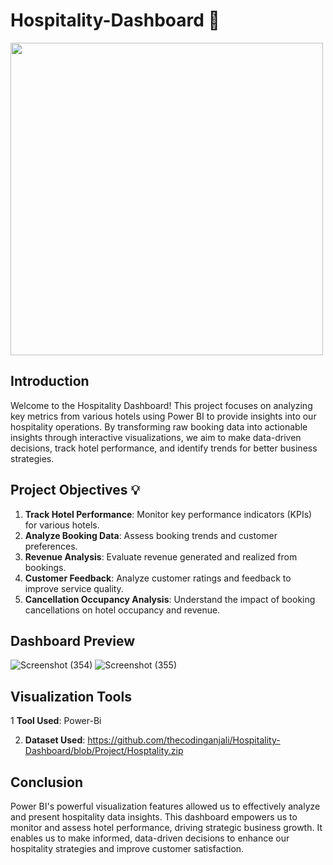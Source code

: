 #  Hospitality-Dashboard 🏨

<img src="https://github.com/user-attachments/assets/893294f8-14ee-4bbc-bcbb-7837cfd5bcc6" width="500" height="500">


## Introduction
Welcome to the Hospitality Dashboard! This project focuses on analyzing key metrics from various hotels using Power BI to provide insights into our hospitality operations. By transforming raw booking data into actionable insights through interactive visualizations, we aim to make data-driven decisions, track hotel performance, and identify trends for better business strategies.

## Project Objectives 💡
1. **Track Hotel Performance**: Monitor key performance indicators (KPIs) for various hotels.
2. **Analyze Booking Data**: Assess booking trends and customer preferences.
3. **Revenue Analysis**: Evaluate revenue generated and realized from bookings.
4. **Customer Feedback**: Analyze customer ratings and feedback to improve service quality.
5. **Cancellation Occupancy Analysis**: Understand the impact of booking cancellations on hotel occupancy and revenue.

## Dashboard Preview


![Screenshot (354)](https://github.com/user-attachments/assets/8a64b37e-a967-499c-8cf5-d4edb3ec03ed)
![Screenshot (355)](https://github.com/user-attachments/assets/9fa59c69-195a-49a6-bbe0-190025624e64)


## Visualization Tools
1 **Tool Used**: Power-Bi

2. **Dataset Used**: https://github.com/thecodinganjali/Hospitality-Dashboard/blob/Project/Hosptality.zip


## Conclusion
Power BI's powerful visualization features allowed us to effectively analyze and present hospitality data insights. This dashboard empowers us to monitor and assess hotel performance, driving strategic business growth. It enables us to make informed, data-driven decisions to enhance our hospitality strategies and improve customer satisfaction.

